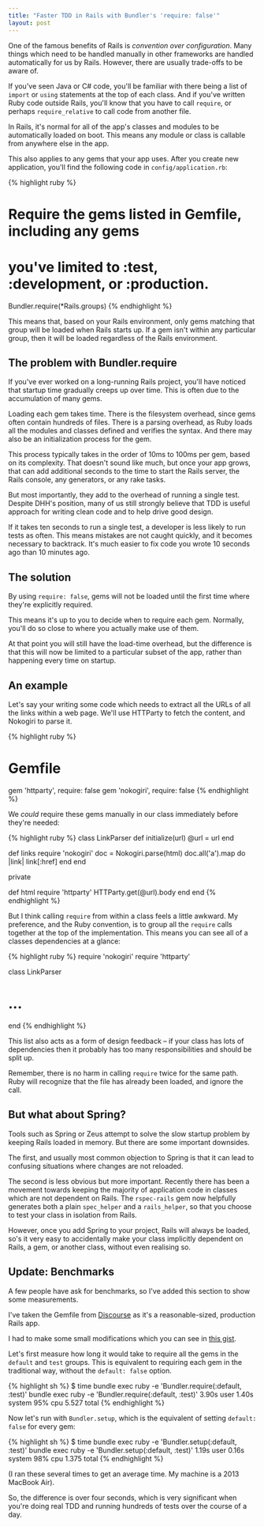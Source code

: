 ```yaml
---
title: "Faster TDD in Rails with Bundler's 'require: false'"
layout: post
---
```

One of the famous benefits of Rails is *convention over configuration*.
Many things which need to be handled manually in other frameworks are handled automatically for us by Rails.
However, there are usually trade-offs to be aware of.

If you've seen Java or C# code, you'll be familiar with there being a list of `import` or `using` statements at the top of each class.
And if you've written Ruby code outside Rails, you'll know that you have to call `require`, or perhaps `require_relative` to call code from another file.

In Rails, it's normal for all of the app's classes and modules to be automatically loaded on boot.
This means any module or class is callable from anywhere else in the app.

This also applies to any gems that your app uses.
After you create new application, you'll find the following code in `config/application.rb`:

{% highlight ruby %}
# Require the gems listed in Gemfile, including any gems
# you've limited to :test, :development, or :production.
Bundler.require(*Rails.groups)
{% endhighlight %}

This means that, based on your Rails environment, only gems matching that group will be loaded when Rails starts up.
If a gem isn't within any particular group, then it will be loaded regardless of the Rails environment.

## The problem with Bundler.require

If you've ever worked on a long-running Rails project, you'll have noticed that startup time gradually creeps up over time.
This is often due to the accumulation of many gems.

Loading each gem takes time.
There is the filesystem overhead, since gems often contain hundreds of files.
There is a parsing overhead, as Ruby loads all the modules and classes defined and verifies the syntax.
And there may also be an initialization process for the gem.

This process typically takes in the order of 10ms to 100ms per gem, based on its complexity.
That doesn't sound like much, but once your app grows, that can add additional seconds to the time to start the Rails server, the Rails console, any generators, or any rake tasks.

But most importantly, they add to the overhead of running a single test.
Despite DHH's position, many of us still strongly believe that TDD is useful approach for writing clean code and to help drive good design.

If it takes ten seconds to run a single test, a developer is less likely to run tests as often.
This means mistakes are not caught quickly, and it becomes necessary to backtrack.
It's much easier to fix code you wrote 10 seconds ago than 10 minutes ago.

## The solution

By using `require: false`, gems will not be loaded until the first time where they're explicitly required.

This means it's up to you to decide when to require each gem.
Normally, you'll do so close to where you actually make use of them.

At that point you will still have the load-time overhead, but the difference is that this will now be limited to a particular subset of the app, rather than happening every time on startup.

## An example

Let's say your writing some code which needs to extract all the URLs of all the links within a web page.
We'll use HTTParty to fetch the content, and Nokogiri to parse it.

{% highlight ruby %}
# Gemfile
gem 'httparty', require: false
gem 'nokogiri', require: false
{% endhighlight %}

We *could* require these gems manually in our class immediately before they're needed:

{% highlight ruby %}
class LinkParser
  def initialize(url)
    @url = url
  end

  def links
    require 'nokogiri'
    doc = Nokogiri.parse(html)
    doc.all('a').map do |link|
      link[:href]
    end
  end

  private

  def html
    require 'httparty'
    HTTParty.get(@url).body
  end
end
{% endhighlight %}

But I think calling `require` from within a class feels a little awkward.
My preference, and the Ruby convention, is to group all the `require` calls together at the top of the implementation.
This means you can see all of a classes dependencies at a glance:

{% highlight ruby %}
require 'nokogiri'
require 'httparty'

class LinkParser
  # ...
end
{% endhighlight %}

This list also acts as a form of design feedback – if your class has lots of
dependencies then it probably has too many responsibilities and should be split
up.

Remember, there is no harm in calling `require` twice for the same path. Ruby
will recognize that the file has already been loaded, and ignore the call.

## But what about Spring?

Tools such as Spring or Zeus attempt to solve the slow startup problem by keeping Rails loaded in memory.
But there are some important downsides.

The first, and usually most common objection to Spring is that it can lead to confusing situations where changes are not reloaded.

The second is less obvious but more important.
Recently there has been a movement towards keeping the majority of application code in classes which are not dependent on Rails.
The `rspec-rails` gem now helpfully generates both a plain `spec_helper` and a `rails_helper`, so that you choose to test your class in isolation from Rails.

However, once you add Spring to your project, Rails will always be loaded, so's it very easy to accidentally make your
class implicitly dependent on Rails, a gem, or another class, without even realising so.

## Update: Benchmarks

A few people have ask for benchmarks, so I've added this section to show some measurements.

I've taken the Gemfile from [Discourse](https://github.com/discourse/discourse) as it's a reasonable-sized, production Rails app.

I had to make some small modifications which you can see in [this gist](https://gist.github.com/andyw8/3c8403490febee3d60e2).

Let's first measure how long it would take to require all the gems in the
`default` and `test` groups. This is equivalent to requiring each gem in the
traditional way, without the `default: false` option.

{% highlight sh %}
$ time bundle exec ruby -e 'Bundler.require(:default, :test)'
bundle exec ruby -e 'Bundler.require(:default, :test)'  3.90s user 1.40s system 95% cpu 5.527 total
{% endhighlight %}

Now let's run with `Bundler.setup`, which is the equivalent of setting `default: false` for every gem:

{% highlight sh %}
$ time bundle exec ruby -e 'Bundler.setup(:default, :test)'
bundle exec ruby -e 'Bundler.setup(:default, :test)'  1.19s user 0.16s system 98% cpu 1.375 total
{% endhighlight %}

(I ran these several times to get an average time. My machine is a 2013 MacBook Air).

So, the difference is over four seconds, which is very significant when you're doing real TDD and running hundreds of tests over the course of a day.
